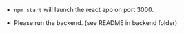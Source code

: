 * `npm start` will launch the react app on port 3000.

* Please run the backend. (see README in backend folder)